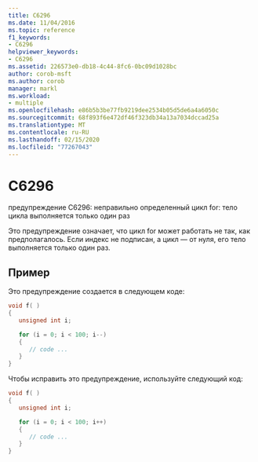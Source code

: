 ```yaml
---
title: C6296
ms.date: 11/04/2016
ms.topic: reference
f1_keywords:
- C6296
helpviewer_keywords:
- C6296
ms.assetid: 226573e0-db18-4c44-8fc6-0bc09d1028bc
author: corob-msft
ms.author: corob
manager: markl
ms.workload:
- multiple
ms.openlocfilehash: e86b5b3be77fb9219dee2534b05d5de6a4a6050c
ms.sourcegitcommit: 68f893f6e472df46f323db34a13a7034dccad25a
ms.translationtype: MT
ms.contentlocale: ru-RU
ms.lasthandoff: 02/15/2020
ms.locfileid: "77267043"
---
```

# <a name="c6296"></a>C6296
предупреждение C6296: неправильно определенный цикл for: тело цикла выполняется только один раз

 Это предупреждение означает, что цикл for может работать не так, как предполагалось. Если индекс не подписан, а цикл — от нуля, его тело выполняется только один раз.

## <a name="example"></a>Пример
 Это предупреждение создается в следующем коде:

```cpp
void f( )
{
   unsigned int i;

   for (i = 0; i < 100; i--)
   {
      // code ...
   }
}
```

 Чтобы исправить это предупреждение, используйте следующий код:

```cpp
void f( )
{
   unsigned int i;

   for (i = 0; i < 100; i++)
   {
      // code ...
   }
}
```
